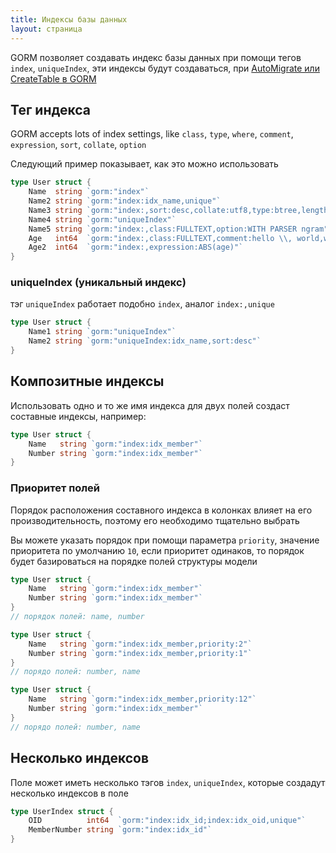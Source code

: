 ```yaml
---
title: Индексы базы данных
layout: страница
---
```


GORM позволяет создавать индекс базы данных при помощи тегов `index`, `uniqueIndex`, эти индексы будут создаваться, при [AutoMigrate или CreateTable в GORM](migration.html)

## Тег индекса

GORM accepts lots of index settings, like `class`, `type`, `where`, `comment`, `expression`, `sort`, `collate`, `option`

Следующий пример показывает, как это можно использовать

```go
type User struct {
    Name  string `gorm:"index"`
    Name2 string `gorm:"index:idx_name,unique"`
    Name3 string `gorm:"index:,sort:desc,collate:utf8,type:btree,length:10,where:name3 != 'jinzhu'"`
    Name4 string `gorm:"uniqueIndex"`
    Name5 string `gorm:"index:,class:FULLTEXT,option:WITH PARSER ngram"`
    Age   int64  `gorm:"index:,class:FULLTEXT,comment:hello \\, world,where:age > 10"`
    Age2  int64  `gorm:"index:,expression:ABS(age)"`
}
```

### uniqueIndex (уникальный индекс)

тэг `uniqueIndex` работает подобно `index`, аналог `index:,unique`

```go
type User struct {
    Name1 string `gorm:"uniqueIndex"`
    Name2 string `gorm:"uniqueIndex:idx_name,sort:desc"`
}
```

## Композитные индексы

Использовать одно и то же имя индекса для двух полей создаст составные индексы, например:

```go
type User struct {
    Name   string `gorm:"index:idx_member"`
    Number string `gorm:"index:idx_member"`
}
```

### Приоритет полей

Порядок расположения составного индекса в колонках влияет на его производительность, поэтому его необходимо тщательно выбрать

Вы можете указать порядок при помощи параметра `priority`, значение приоритета по умолчанию `10`, если приоритет одинаков, то порядок будет базироваться на порядке полей структуры модели

```go
type User struct {
    Name   string `gorm:"index:idx_member"`
    Number string `gorm:"index:idx_member"`
}
// порядок полей: name, number

type User struct {
    Name   string `gorm:"index:idx_member,priority:2"`
    Number string `gorm:"index:idx_member,priority:1"`
}
// порядо полей: number, name

type User struct {
    Name   string `gorm:"index:idx_member,priority:12"`
    Number string `gorm:"index:idx_member"`
}
// порядо полей: number, name
```

## Несколько индексов

Поле может иметь несколько тэгов `index`, `uniqueIndex`, которые создадут несколько индексов в поле

```go
type UserIndex struct {
    OID          int64  `gorm:"index:idx_id;index:idx_oid,unique"`
    MemberNumber string `gorm:"index:idx_id"`
}
```
